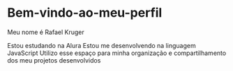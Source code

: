 # Bem-vindo-ao-meu-perfil
Meu nome é Rafael Kruger

Estou estudando na Alura
Estou me desenvolvendo na linguagem JavaScript
Utilizo esse espaço para minha organização e compartilhamento dos meu projetos desenvolvidos
